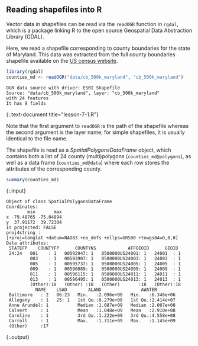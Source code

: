 ---
---

## Reading shapefiles into R 

Vector data in shapefiles can be read via the `readOGR` function in `rgdal`,
which is a package linking R to the open source Geospatial Data Abstraction 
Library (GDAL).

Here, we read a shapefile corresponding to county boundaries for the state 
of Maryland. This data was extracted from the full county boundaries
shapefile available on the [US census website](https://www.census.gov/geo/maps-data/data/cbf/cbf_counties.html).


~~~r
library(rgdal)
counties_md <- readOGR("data/cb_500k_maryland", "cb_500k_maryland")
~~~

~~~
OGR data source with driver: ESRI Shapefile 
Source: "data/cb_500k_maryland", layer: "cb_500k_maryland"
with 24 features
It has 9 fields
~~~
{:.text-document title="lesson-7-1.R"}

Note that the first argument to `readOGR` is the path of the shapefile 
whereas the second argument is the layer name; for simple shapefiles, it is
usually identical to the file name.

<!--split-->

The shapefile is read as a *SpatialPolygonsDataFrame* object, which contains
both a list of 24 county (multi)polygons (`counties_md@polygons`), as well as a
data frame (`counties_md@data`) where each row stores the attributes of the
corresponding county.


~~~r
summary(counties_md)
~~~
{:.input}
~~~
Object of class SpatialPolygonsDataFrame
Coordinates:
        min       max
x -79.48765 -75.04894
y  37.91172  39.72304
Is projected: FALSE 
proj4string :
[+proj=longlat +datum=NAD83 +no_defs +ellps=GRS80 +towgs84=0,0,0]
Data attributes:
 STATEFP    COUNTYFP      COUNTYNS            AFFGEOID      GEOID   
 24:24   001    : 1   00592947: 1   0500000US24001: 1   24001  : 1  
         003    : 1   00593907: 1   0500000US24003: 1   24003  : 1  
         005    : 1   00595737: 1   0500000US24005: 1   24005  : 1  
         009    : 1   00596089: 1   0500000US24009: 1   24009  : 1  
         011    : 1   00596115: 1   0500000US24011: 1   24011  : 1  
         013    : 1   00596495: 1   0500000US24013: 1   24013  : 1  
         (Other):18   (Other) :18   (Other)       :18   (Other):18  
           NAME    LSAD        ALAND               AWATER         
 Baltimore   : 2   06:23   Min.   :2.096e+08   Min.   :6.346e+06  
 Allegany    : 1   25: 1   1st Qu.:8.279e+08   1st Qu.:2.414e+07  
 Anne Arundel: 1           Median :1.087e+09   Median :2.007e+08  
 Calvert     : 1           Mean   :1.048e+09   Mean   :2.910e+08  
 Caroline    : 1           3rd Qu.:1.222e+09   3rd Qu.:4.558e+08  
 Carroll     : 1           Max.   :1.711e+09   Max.   :1.145e+09  
 (Other)     :17                                                  
~~~
{:.output}
